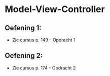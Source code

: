 # Model-View-Controller

## Oefening 1:
- Zie cursus p. 149 - Opdracht 1


## Oefening 2:
- Zie cursus p. 174 - Opdracht 2